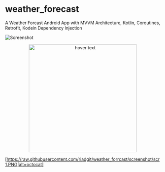 # weather_forecast
A Weather Forcast Android App with MVVM Architecture, Kotlin, Coroutines, Retrofit, Kodein Dependency Injection

![Screenshot](screenshot/scr.png)
<p align="center">
  <img src="https://raw.githubusercontent.com/riadgit/weather_forrcast/screenshot/scr1.PNG" width="350" title="hover text">
</p>

[https://raw.githubusercontent.com/riadgit/weather_forrcast/screenshot/scr1.PNG|alt=octocat]
